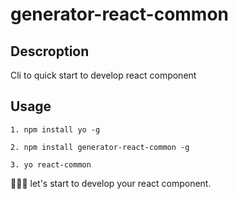 # generator-react-common

## Descroption

Cli to quick start to develop react component

## Usage

```
1. npm install yo -g
```

```
2. npm install generator-react-common -g
```

```
3. yo react-common
```

🎉🎉🎉 let's start to develop your react component.
